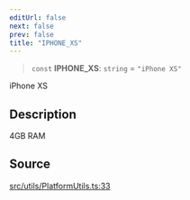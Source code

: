 ```yaml
---
editUrl: false
next: false
prev: false
title: "IPHONE_XS"
---
```


> `const` **IPHONE\_XS**: `string` = `"iPhone XS"`

iPhone XS

## Description

4GB RAM

## Source

[src/utils/PlatformUtils.ts:33](https://github.com/relishinc/dill-pixel/blob/10f512f7f577ca5e74162827f11215b28df5ca97/src/utils/PlatformUtils.ts#L33)
